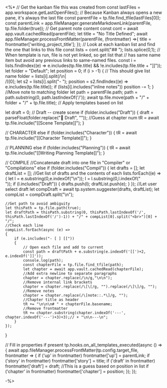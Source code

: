 
<%*
// Get the kanban file this was created from
const lastFiles = app.workspace.getLastOpenFiles();
// Because Kanban always opens a new pane, it's always the last file
const parentFile = tp.file.find_tfile(lastFiles[0]);
const parentLink = app.fileManager.generateMarkdownLink(parentFile, tp.file.folder(true));
// Get parent note content
const cont = await app.vault.cachedRead(parentFile);
let title = "No Title Defined";
await app.fileManager.processFrontMatter(parentFile, (frontmatter) =>{
	title = frontmatter['writing_project_title'];
});
// Look at each kanban list and find the one that links to this file
const lists = cont.split("## ");
lists.splice(0,1);
// When template is run, file is not yet linked, so get list that
// has same name item but avoid any previous links to same-named files.
const i = lists.findIndex((e) => e.includes(tp.file.title) && !e.includes(tp.file.title + "]]"));
let folder = "Default";
let position = 0;
if (i > -1) {
	// This should give list name
	folder = lists[i].split(/\n|<br>/)[0]; 
	let s2 = lists[i].split("- ");
	position = s2.findIndex((e) => e.includes(tp.file.title));
	if (lists[i].includes("inline notes")) position -= 1;
}
//Move note to matching folder
let path = parentFile.path;
path = path.substring(0, path.lastIndexOf('/'));
await tp.file.move(path + "/" + folder + "/" + tp.file.title);
// Apply templates based on list

let draft = 0;
// Draft -- create scene
if (folder.includes("Draft")) {
	draft = parseFloat(folder.replace("📝 Draft", "")); //Guess at chapter num
	tR = await tp.file.include("[[Scene Template]]");
}

// CHARACTER
else if (folder.includes("Character")) {
	tR = await tp.file.include("[[Character Template]]");
}

// PLANNING
else if (folder.includes("Planning")) {
	tR = await tp.file.include("[[Writing Planning Template]]");
}

// COMPILE
//Concatenate draft into one file in "Compiler" or "Compilations"
else if (folder.includes("Compil")) {
	let drafts = [];
	let draftList = [];
	//Get list of drafts and the contents of each
	lists.forEach((e) => {
		let l = e.substring(0,e.indexOf("\n"));
		l = l.substring(0,l.indexOf("<br>"));
		if (l.includes("Draft")) {
			drafts.push(l);
			draftList.push(e);
		}
	});
	//Let user select draft
	let compDraft = await tp.system.suggester(drafts, draftList);
	let compList = compDraft.split("\n");

	//Get path to avoid ambiguity
	let thisPath = tp.file.path(true);
	let draftPath = thisPath.substring(0, thisPath.lastIndexOf('/', thisPath.lastIndexOf('/')-1)) + "/" + compList[0].split("<br>")[0] + "/";
	//Check each line
	compList.forEach(async (e) => 
	{
		if (e.includes("- [ ] [["))
		{
			// Open each file and add to current
			const path = draftPath + e.substring(e.indexOf('[[')+2, e.indexOf(']]'));
			console.log(path);
			const chapterFile = tp.file.find_tfile(path);
			let chapter = await app.vault.cachedRead(chapterFile);
			//Add extra newline to separate paragraphs
			chapter = chapter.replace(/\n/g,"\n\n");
			//Remove internal link brackets
			chapter = chapter.replace(/\[\[/g, "").replace(/\]\]/g, "");
			//Remove notes
			chapter = chapter.replace(/\[note::.*\]/g, "");
			//Chapter title as header
			tR += "\n\n\n# " + chapterFile.basename;
			//Remove frontmatter
			tR += chapter.substring(chapter.indexOf('---', chapter.indexOf('---')+3)+3);// + "\n\n---\n";
		}
	});
}

// Fill in properties if present
tp.hooks.on_all_templates_executed(async () => {
	await app.fileManager.processFrontMatter(tp.config.target_file, frontmatter => {
		if ('up' in frontmatter) frontmatter['up'] = parentLink;
		if ('story' in frontmatter) frontmatter['story'] = title;
		if ('draft' in frontmatter) frontmatter['draft'] = draft;
		//This is a guess based on position in list
		if ('chapter' in frontmatter) frontmatter['chapter'] = position;
	});
});

-%>
